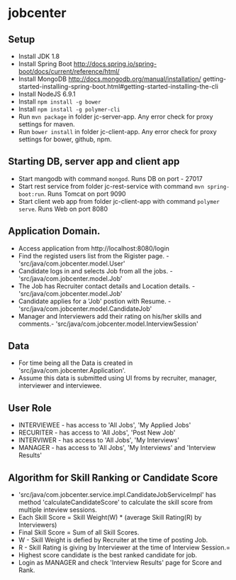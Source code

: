 # jobcenter


## Setup
* Install JDK 1.8
* Install Spring Boot http://docs.spring.io/spring-boot/docs/current/reference/html/
* Install MongoDB http://docs.mongodb.org/manual/installation/
getting-started-installing-spring-boot.html#getting-started-installing-the-cli
* Install NodeJS 6.9.1
* Install `npm install -g bower`
* Install `npm install -g polymer-cli`
* Run `mvn package` in folder jc-server-app. Any error check for proxy settings for maven.
* Run `bower install` in folder jc-client-app. Any error check for proxy settings for bower, github, npm.

## Starting DB, server app and client app
* Start mangodb with command `mongod`. Runs DB on port - 27017
* Start rest service from folder jc-rest-service with command `mvn spring-boot:run`. Runs Tomcat on port 9090
* Start client web app from folder jc-client-app with command `polymer serve`. Runs Web on port 8080

## Application Domain.
* Access application from http://localhost:8080/login
* Find the registed users list from the Rigister page. - 'src/java/com.jobcenter.model.User'
* Candidate logs in and selects Job from all the jobs. - 'src/java/com.jobcenter.model.Job'
* The Job has Recruiter contact details and Location details. - 'src/java/com.jobcenter.model.Job'
* Candidate applies for a 'Job' postion with Resume. - 'src/java/com.jobcenter.model.CandidateJob'
* Manager and Interviewers add their rating on his/her skills and comments.- 'src/java/com.jobcenter.model.InterviewSession'

## Data 
* For time being all the Data is created in 'src/java/com.jobcenter.Application'. 
* Assume this data is submitted using UI froms by recruiter, manager, interviewer and interviewee.

## User Role
* INTERVIEWEE - has access to 'All Jobs', 'My Applied Jobs'
* RECURITER - has access to 'All Jobs', 'Post New Job'
* INTERVIWER - has access to 'All Jobs', 'My Interviews'
* MANAGER - has access to 'All Jobs', 'My Interviews' and 'Interview Results'

## Algorithm for Skill Ranking or Candidate Score
* 'src/java/com.jobcenter.service.impl.CandidateJobServiceImpl' has method 'calculateCandidateScore' to calculate the skill score from multiple inteview sessions.
* Each Skill Score = Skill Weight(W) * (average Skill Rating(R) by Interviewers)
* Final Skill Score = Sum of all Skill Scores.
* W - Skill Weight is defied by Recruiter at the time of posting Job.
* R - Skill Rating is giving by Interviewer at the time of Interview Session.=
* Highest score candidate is the best ranked candidate for job.
* Login as MANAGER and check 'Interview Results' page for Score and Rank.
